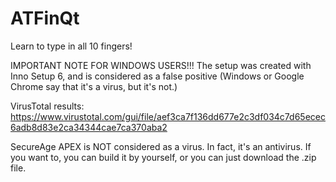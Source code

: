 # ATFinQt
Learn to type in all 10 fingers!

IMPORTANT NOTE FOR WINDOWS USERS!!!
The setup was created with Inno Setup 6, and is considered as a false positive (Windows or Google Chrome say that it's a virus, but it's not.)

VirusTotal results: https://www.virustotal.com/gui/file/aef3ca7f136dd677e2c3df034c7d65ecec6adb8d83e2ca34344cae7ca370aba2

SecureAge APEX is NOT considered as a virus. In fact, it's an antivirus.
If you want to, you can build it by yourself, or you can just download the .zip file.
